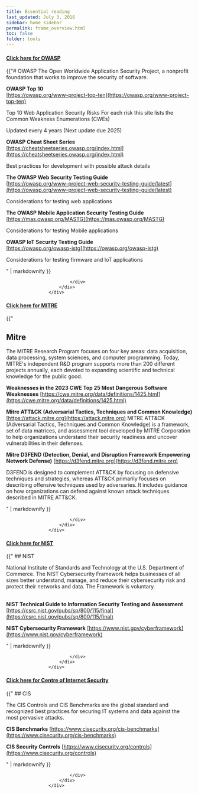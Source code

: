 ```yaml
---
title: Essential reading
last_updated: July 3, 2016
sidebar: home_sidebar
permalink: frame_overview.html
toc: false
folder: tools
---
```



<div class="panel-group" id="accordion">
                    <div class="panel panel-default">
                        <div class="panel-heading">
                            <h4 class="panel-title">
                                <a class="noCrossRef accordion-toggle" data-toggle="collapse" data-parent="#accordion" href="#collapseOne">Click here for OWASP</a>
                            </h4>
                        </div>
                        <div id="collapseOne" class="panel-collapse collapse noCrossRef">
                            <div class="panel-body">
{{"# OWASP
The Open Worldwide Application Security Project, a nonprofit foundation that works to improve the security of software.


**OWASP Top 10**  
[https://owasp.org/www-project-top-ten](https://owasp.org/www-project-top-ten)

Top 10 Web Application Security Risks
For each risk this site lists the Common Weakness Enumerations (CWEs)

Updated every 4 years (Next update due 2025)

**OWASP Cheat Sheet Series**  
[https://cheatsheetseries.owasp.org/index.html](https://cheatsheetseries.owasp.org/index.html)

Best practices for development with possible attack details

**The OWASP Web Security Testing Guide**  
[https://owasp.org/www-project-web-security-testing-guide/latest](https://owasp.org/www-project-web-security-testing-guide/latest)

Considerations for testing web applications

**The OWASP Mobile Application Security Testing Guide**  
[https://mas.owasp.org/MASTG](https://mas.owasp.org/MASTG)

Considerations for testing Mobile applications

**OWASP IoT Security Testing Guide**  
[https://owasp.org/owasp-istg](https://owasp.org/owasp-istg)

Considerations for testing firmware and IoT applications


" | markdownify }}


<!--div class="language-html highlighter-rouge"><div class="highlight"><pre class="highlight"><code>
code block
</code></pre></div></div-->


                            </div>
                        </div>
                    </div>
</div>
<!-- /.panel-group -->

<div class="panel-group" id="accordion">
                    <div class="panel panel-default">
                        <div class="panel-heading">
                            <h4 class="panel-title">
                                <a class="noCrossRef accordion-toggle" data-toggle="collapse" data-parent="#accordion" href="#collapseTwo">Click here for MITRE</a>
                            </h4>
                        </div>
                        <div id="collapseTwo" class="panel-collapse collapse noCrossRef">
                            <div class="panel-body">
{{"

## Mitre
The MITRE Research Program focuses on four key areas: data acquisition, data processing, system sciences, and computer programming. Today, MITRE's independent R&D program supports more than 200 different projects annually, each devoted to expanding scientific and technical knowledge for the public good.


**Weaknesses in the 2023 CWE Top 25 Most Dangerous Software Weaknesses**  [https://cwe.mitre.org/data/definitions/1425.html](https://cwe.mitre.org/data/definitions/1425.html)



**Mitre ATT&CK (Adversarial Tactics, Techniques and Common Knowledge)**  [https://attack.mitre.org](https://attack.mitre.org)
MITRE ATT&CK (Adversarial Tactics, Techniques and Common Knowledge) is a framework, set of data matrices, and assessment tool developed by MITRE Corporation to help organizations understand their security readiness and uncover vulnerabilities in their defenses.


**Mitre D3FEND (Detection, Denial, and Disruption Framework Empowering Network Defense)**  [https://d3fend.mitre.org](https://d3fend.mitre.org)

D3FEND is designed to complement ATT&CK by focusing on defensive techniques and strategies, whereas ATT&CK primarily focuses on describing offensive techniques used by adversaries. It includes guidance on how organizations can defend against known attack techniques described in MITRE ATT&CK.


" | markdownify }}


                            </div>
                        </div>
                    </div>
</div>
<!-- /.panel-group -->


<div class="panel-group" id="accordion">
                    <div class="panel panel-default">
                        <div class="panel-heading">
                            <h4 class="panel-title">
                                <a class="noCrossRef accordion-toggle" data-toggle="collapse" data-parent="#accordion" href="#collapseThree">Click here for NIST</a>
                            </h4>
                        </div>
                        <div id="collapseThree" class="panel-collapse collapse noCrossRef">
                            <div class="panel-body">
{{"
## NIST

National Institute of Standards and Technology at the U.S. Department of Commerce. The NIST Cybersecurity Framework helps businesses of all sizes better understand, manage, and reduce their cybersecurity risk and protect their networks and data. The Framework is voluntary.
<br/><br/>

**NIST Technical Guide to Information Security Testing and Assessment** [https://csrc.nist.gov/pubs/sp/800/115/final](https://csrc.nist.gov/pubs/sp/800/115/final)


**NIST Cybersecurity Framework**  [https://www.nist.gov/cyberframework](https://www.nist.gov/cyberframework)


" | markdownify }}


                            </div>
                        </div>
                    </div>
</div>
<!-- /.panel-group -->



<div class="panel-group" id="accordion">
                    <div class="panel panel-default">
                        <div class="panel-heading">
                            <h4 class="panel-title">
                                <a class="noCrossRef accordion-toggle" data-toggle="collapse" data-parent="#accordion" href="#collapseFour">Click here for Centre of Internet Security</a>
                            </h4>
                        </div>
                        <div id="collapseFour" class="panel-collapse collapse noCrossRef">
                            <div class="panel-body">
{{"
## CIS

The CIS Controls and CIS Benchmarks are the global standard and recognized best practices for securing IT systems and data against the most pervasive attacks.

**CIS Benchmarks** [https://www.cisecurity.org/cis-benchmarks](https://www.cisecurity.org/cis-benchmarks)


**CIS Security Controls**  [https://www.cisecurity.org/controls](https://www.cisecurity.org/controls)


" | markdownify }}


                            </div>
                        </div>
                    </div>
</div>
<!-- /.panel-group -->